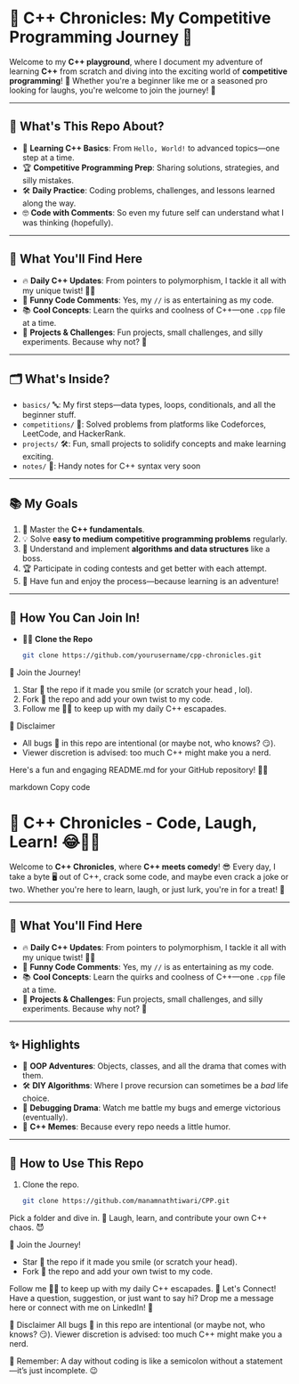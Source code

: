 # 🚀 C++ Chronicles: My Competitive Programming Journey 🌟

Welcome to my **C++ playground**, where I document my adventure of learning **C++** from scratch and diving into the exciting world of **competitive programming**! 🌈 Whether you're a beginner like me or a seasoned pro looking for laughs, you're welcome to join the journey! 💪

---

## 🎯 What's This Repo About?
- 🌱 **Learning C++ Basics**: From `Hello, World!` to advanced topics—one step at a time.  
- 🏆 **Competitive Programming Prep**: Sharing solutions, strategies, and silly mistakes.  
- 🛠️ **Daily Practice**: Coding problems, challenges, and lessons learned along the way.  
- 🤓 **Code with Comments**: So even my future self can understand what I was thinking (hopefully).  

---


## 🌟 What You'll Find Here
- 🔥 **Daily C++ Updates**: From pointers to polymorphism, I tackle it all with my unique twist! 🤹‍♂️
- 🤣 **Funny Code Comments**: Yes, my `//` is as entertaining as my code.
- 📚 **Cool Concepts**: Learn the quirks and coolness of C++—one `.cpp` file at a time.
- 🎯 **Projects & Challenges**: Fun projects, small challenges, and silly experiments. Because why not? 🧪

---

## 🗂️ What's Inside?
- `basics/` 🔤: My first steps—data types, loops, conditionals, and all the beginner stuff.  
- `competitions/` 🏅: Solved problems from platforms like Codeforces, LeetCode, and HackerRank.  
- `projects/` 🛠️: Fun, small projects to solidify concepts and make learning exciting.  
- `notes/` 📝: Handy notes for C++ syntax very soon  

---

## 📚 My Goals
1. 🌟 Master the **C++ fundamentals**.  
2. 💡 Solve **easy to medium competitive programming problems** regularly.  
3. 🚀 Understand and implement **algorithms and data structures** like a boss.  
4. 🏆 Participate in coding contests and get better with each attempt.  
5. 🎉 Have fun and enjoy the process—because learning is an adventure!

---

## 🌟 How You Can Join In!
- 👩‍💻 **Clone the Repo**  
   ```bash
   git clone https://github.com/yourusername/cpp-chronicles.git


🤝 Join the Journey!
1. Star 🌟 the repo if it made you smile (or scratch your head , lol).
2. Fork 🍴 the repo and add your own twist to my code.
3. Follow me 👨‍💻 to keep up with my daily C++ escapades.

📜 Disclaimer
- All bugs 🐛 in this repo are intentional (or maybe not, who knows? 😏).
- Viewer discretion is advised: too much C++ might make you a nerd.


Here's a fun and engaging README.md for your GitHub repository! 🚀✨

markdown
Copy code
# 🚀 C++ Chronicles - Code, Laugh, Learn! 😂👨‍💻

Welcome to **C++ Chronicles**, where **C++ meets comedy**! 😎 Every day, I take a byte 🖥️ out of C++, crack some code, and maybe even crack a joke or two. Whether you're here to learn, laugh, or just lurk, you're in for a treat! 🎉

---

## 🌟 What You'll Find Here
- 🔥 **Daily C++ Updates**: From pointers to polymorphism, I tackle it all with my unique twist! 🤹‍♂️
- 🤣 **Funny Code Comments**: Yes, my `//` is as entertaining as my code.
- 📚 **Cool Concepts**: Learn the quirks and coolness of C++—one `.cpp` file at a time.
- 🎯 **Projects & Challenges**: Fun projects, small challenges, and silly experiments. Because why not? 🧪

---

## ✨ Highlights
- 🚀 **OOP Adventures**: Objects, classes, and all the drama that comes with them.  
- 🛠️ **DIY Algorithms**: Where I prove recursion can sometimes be a *bad* life choice.  
- 🐛 **Debugging Drama**: Watch me battle my bugs and emerge victorious (eventually).  
- 🥳 **C++ Memes**: Because every repo needs a little humor.  

---

## 🚧 How to Use This Repo
1. Clone the repo.  
   ```bash
   git clone https://github.com/manamnathtiwari/CPP.git

Pick a folder and dive in. 📂
Laugh, learn, and contribute your own C++ chaos. 😈

🤝 Join the Journey!
- Star 🌟 the repo if it made you smile (or scratch your head).
- Fork 🍴 the repo and add your own twist to my code.

Follow me 👨‍💻 to keep up with my daily C++ escapades.
💬 Let's Connect!
Have a question, suggestion, or just want to say hi? Drop me a message here or connect with me on LinkedIn! 🤗

📜 Disclaimer
All bugs 🐛 in this repo are intentional (or maybe not, who knows? 😏).
Viewer discretion is advised: too much C++ might make you a nerd.


🌟 Remember:
A day without coding is like a semicolon without a statement—it’s just incomplete. 😉